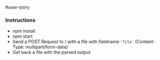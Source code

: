 #user-story

### Instructions
* npm install
* npm start
* Send a POST Request to / with a file with fieldname `'file'` (Content-Type: multipart/form-data)
* Get back a file with the parsed output
